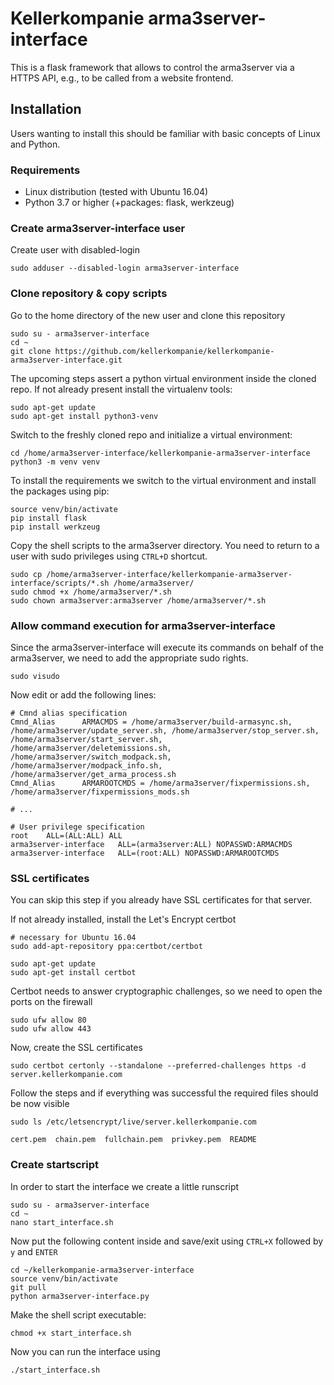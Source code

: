 # Kellerkompanie arma3server-interface
This is a flask framework that allows to control the arma3server via a
HTTPS API, e.g., to be called from a website frontend.

## Installation
Users wanting to install this should be familiar with basic concepts of
Linux and Python.

### Requirements
* Linux distribution (tested with Ubuntu 16.04)
* Python 3.7 or higher (+packages: flask, werkzeug)

### Create arma3server-interface user
Create user with disabled-login
```
sudo adduser --disabled-login arma3server-interface
```

### Clone repository & copy scripts
Go to the home directory of the new user and clone this repository
```
sudo su - arma3server-interface
cd ~
git clone https://github.com/kellerkompanie/kellerkompanie-arma3server-interface.git
```

The upcoming steps assert a python virtual environment inside the cloned
repo. If not already present install the virtualenv tools:
```
sudo apt-get update
sudo apt-get install python3-venv
```
Switch to the freshly cloned repo and initialize a virtual environment:
```
cd /home/arma3server-interface/kellerkompanie-arma3server-interface
python3 -m venv venv
```
To install the requirements we switch to the virtual environment and
install the packages using pip:
```
source venv/bin/activate
pip install flask
pip install werkzeug
```

Copy the shell scripts to the arma3server directory. You need to return to a user with sudo privileges using ```CTRL+D``` shortcut.
```
sudo cp /home/arma3server-interface/kellerkompanie-arma3server-interface/scripts/*.sh /home/arma3server/
sudo chmod +x /home/arma3server/*.sh
sudo chown arma3server:arma3server /home/arma3server/*.sh
```



### Allow command execution for arma3server-interface
Since the arma3server-interface will execute its commands on behalf
of the arma3server, we need to add the appropriate sudo rights.
```
sudo visudo
```
Now edit or add the following lines:
```
# Cmnd alias specification
Cmnd_Alias      ARMACMDS = /home/arma3server/build-armasync.sh, /home/arma3server/update_server.sh, /home/arma3server/stop_server.sh, /home/arma3server/start_server.sh, /home/arma3server/deletemissions.sh, /home/arma3server/switch_modpack.sh, /home/arma3server/modpack_info.sh, /home/arma3server/get_arma_process.sh
Cmnd_Alias      ARMAROOTCMDS = /home/arma3server/fixpermissions.sh, /home/arma3server/fixpermissions_mods.sh

# ...

# User privilege specification
root    ALL=(ALL:ALL) ALL
arma3server-interface   ALL=(arma3server:ALL) NOPASSWD:ARMACMDS
arma3server-interface   ALL=(root:ALL) NOPASSWD:ARMAROOTCMDS
```

### SSL certificates
You can skip this step if you already have SSL certificates for that 
server.

If not already installed, install the Let's Encrypt certbot
```
# necessary for Ubuntu 16.04
sudo add-apt-repository ppa:certbot/certbot

sudo apt-get update
sudo apt-get install certbot
```
Certbot needs to answer cryptographic challenges, so we need to open the
ports on the firewall
```
sudo ufw allow 80
sudo ufw allow 443
```
Now, create the SSL certificates
```
sudo certbot certonly --standalone --preferred-challenges https -d server.kellerkompanie.com
```
Follow the steps and if everything was successful the required files 
should be now visible
```
sudo ls /etc/letsencrypt/live/server.kellerkompanie.com
```
```
cert.pem  chain.pem  fullchain.pem  privkey.pem  README
```

### Create startscript
In order to start the interface we create a little runscript
```
sudo su - arma3server-interface
cd ~
nano start_interface.sh
```
Now put the following content inside and save/exit using ```CTRL+X``` 
followed by ```y``` and ```ENTER```
```
cd ~/kellerkompanie-arma3server-interface
source venv/bin/activate
git pull
python arma3server-interface.py
```
Make the shell script executable:
```
chmod +x start_interface.sh
```
Now you can run the interface using
```
./start_interface.sh
```